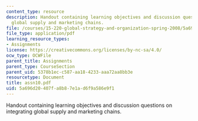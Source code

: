 ```yaml
---
content_type: resource
description: Handout containing learning objectives and discussion questions on integrating
  global supply and marketing chains.
file: /courses/15-220-global-strategy-and-organization-spring-2008/5a696d20407fa8b87e1ad6f9a586e9f1_assn10.pdf
file_type: application/pdf
learning_resource_types:
- Assignments
license: https://creativecommons.org/licenses/by-nc-sa/4.0/
ocw_type: OCWFile
parent_title: Assignments
parent_type: CourseSection
parent_uid: 5378b1ec-c587-aa18-4233-aaa72aa8bb3e
resourcetype: Document
title: assn10.pdf
uid: 5a696d20-407f-a8b8-7e1a-d6f9a586e9f1
---
```

Handout containing learning objectives and discussion questions on integrating global supply and marketing chains.